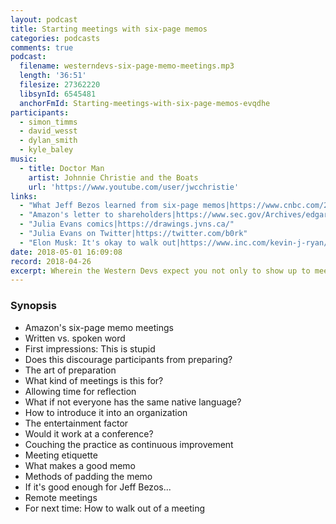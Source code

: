 ```yaml
---
layout: podcast
title: Starting meetings with six-page memos
categories: podcasts
comments: true
podcast:
  filename: westerndevs-six-page-memo-meetings.mp3
  length: '36:51'
  filesize: 27362220
  libsynId: 6545481
  anchorFmId: Starting-meetings-with-six-page-memos-evqdhe
participants:
  - simon_timms
  - david_wesst
  - dylan_smith
  - kyle_baley
music:
  - title: Doctor Man
    artist: Johnnie Christie and the Boats
    url: 'https://www.youtube.com/user/jwcchristie'
links:
  - "What Jeff Bezos learned from six-page memos|https://www.cnbc.com/2018/04/23/what-jeff-bezos-learned-from-requiring-6-page-memos-at-amazon.html"
  - "Amazon's letter to shareholders|https://www.sec.gov/Archives/edgar/data/1018724/000119312518121161/d456916dex991.htm"
  - "Julia Evans comics|https://drawings.jvns.ca/"
  - "Julia Evans on Twitter|https://twitter.com/b0rk"
  - "Elon Musk: It's okay to walk out|https://www.inc.com/kevin-j-ryan/elon-musk-email-to-tesla-employees-productivity-tips.html"
date: 2018-05-01 16:09:08
record: 2018-04-26
excerpt: Wherein the Western Devs expect you not only to show up to meetings, but to read as well
---
```


### Synopsis

* Amazon's six-page memo meetings
* Written vs. spoken word
* First impressions: This is stupid
* Does this discourage participants from preparing?
* The art of preparation
* What kind of meetings is this for?
* Allowing time for reflection
* What if not everyone has the same native language?
* How to introduce it into an organization
* The entertainment factor
* Would it work at a conference?
* Couching the practice as continuous improvement
* Meeting etiquette
* What makes a good memo
* Methods of padding the memo
* If it's good enough for Jeff Bezos...
* Remote meetings
* For next time: How to walk out of a meeting